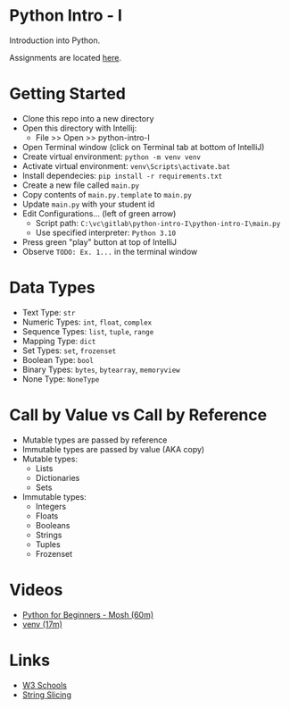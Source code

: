 # Python Intro - I
Introduction into Python.

Assignments are located [here](assignments.md).

# Getting Started
- Clone this repo into a new directory
- Open this directory with Intellij:
  - File >> Open >> python-intro-I
- Open Terminal window (click on Terminal tab at bottom of IntelliJ)
- Create virtual environment: `python -m venv venv`
- Activate virtual environment: `venv\Scripts\activate.bat`
- Install dependecies: `pip install -r requirements.txt`
- Create a new file called `main.py`
- Copy contents of `main.py.template` to `main.py`
- Update `main.py` with your student id
- Edit Configurations... (left of green arrow)
  - Script path: `C:\vc\gitlab\python-intro-I\python-intro-I\main.py`
  - Use specified interpreter: `Python 3.10`
- Press green "play" button at top of IntelliJ 
- Observe `TODO: Ex. 1...` in the terminal window

# Data Types
- Text Type: `str`
- Numeric Types: `int`, `float`, `complex`
- Sequence Types:	`list`, `tuple`, `range`
- Mapping Type: `dict`
- Set Types: `set`, `frozenset`
- Boolean Type: `bool`
- Binary Types: `bytes`, `bytearray`, `memoryview`
- None Type: `NoneType`

# Call by Value vs Call by Reference
- Mutable types are passed by reference
- Immutable types are passed by value (AKA copy)
- Mutable types:
  - Lists
  - Dictionaries
  - Sets
- Immutable types:
  - Integers
  - Floats
  - Booleans
  - Strings
  - Tuples
  - Frozenset

# Videos
- [Python for Beginners - Mosh (60m)](https://youtu.be/kqtD5dpn9C8)
- [venv (17m)](https://youtu.be/APOPm01BVrk)

# Links
- [W3 Schools](https://www.w3schools.com/python/python_intro.asp)
- [String Slicing](https://www.digitalocean.com/community/tutorials/how-to-index-and-slice-strings-in-python-3)
